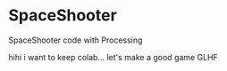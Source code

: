 # SpaceShooter
SpaceShooter code with Processing

hihi i want to keep colab... let's make a good game GLHF
